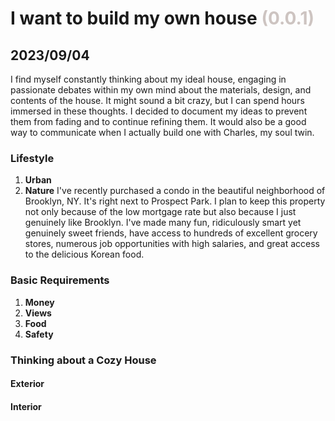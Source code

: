 # I want to build my own house <span style="color:#CDC4C1"> (0.0.1) </span>
## 2023/09/04

I find myself constantly thinking about my ideal house, engaging in passionate debates within my own mind about the materials, design, and contents of the house. It might sound a bit crazy, but I can spend hours immersed in these thoughts. I decided to document my ideas to prevent them from fading and to continue refining them. It would also be a good way to communicate when I actually build one with Charles, my soul twin.

### Lifestyle
1. **Urban**
2. **Nature**
I've recently purchased a condo in the beautiful neighborhood of Brooklyn, NY. It's right next to Prospect Park. I plan to keep this property not only because of the low mortgage rate but also because I just genuinely like Brooklyn. I've made many fun, ridiculously smart yet genuinely sweet friends, have access to hundreds of excellent grocery stores, numerous job opportunities with high salaries, and great access to the delicious Korean food.

### Basic Requirements
1. **Money**
2. **Views**
3. **Food**
4. **Safety**

### Thinking about a Cozy House

#### Exterior

#### Interior
